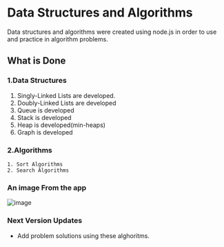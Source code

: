 # Data Structures and Algorithms
  Data structures and algorithms were created using node.js in order to use and practice in algorithm problems.

## What is Done
  ### 1.Data Structures
   1. Singly-Linked Lists are developed.
   2. Doubly-Linked Lists are developed
   3. Queue is developed
   4. Stack is developed
   5. Heap is developed(min-heaps)
   6. Graph is developed
  ### 2.Algorithms
    1. Sort Algorithms
    2. Search Algorithms
### An image From the app
  ![image](https://github.com/yssfklc/data-structures-nodejs/assets/121329421/8c5ead78-c971-4e94-8d36-42924b50d680)
### Next Version Updates
- Add problem solutions using these alghoritms.
